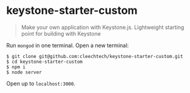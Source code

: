 # keystone-starter-custom

> Make your own application with Keystone.js. Lightweight starting point for building with Keystone


Run `mongod` in one terminal. Open a new terminal:

```
$ git clone git@github.com:cleechtech/keystone-starter-custom.git
$ cd keystone-starter-custom
$ npm i
$ node server
```

Open up to `localhost:3000`.